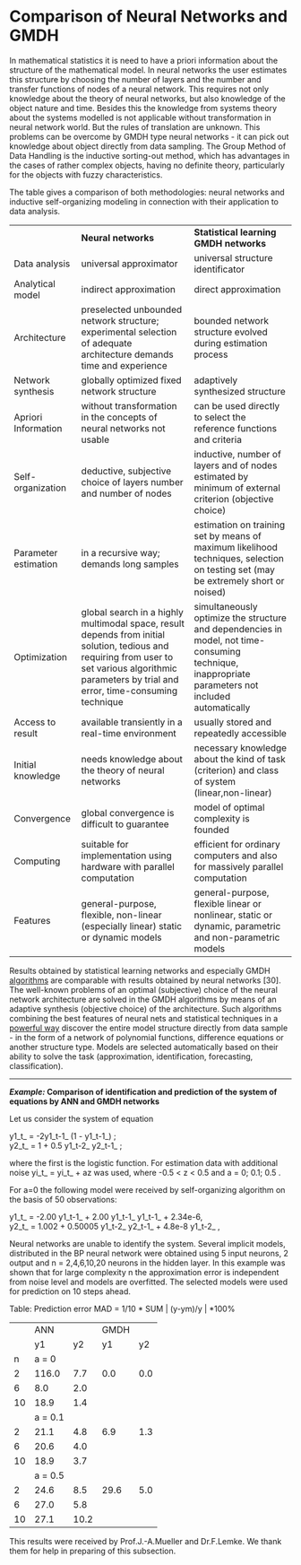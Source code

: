 # Comparison of Neural Networks and GMDH

In mathematical statistics it is need to have a priori information about the structure of the mathematical model. In neural networks the user estimates this structure by choosing the number of layers and the number and transfer functions of nodes of a neural network. This requires not only knowledge about the theory of neural networks, but also knowledge of the object nature and time. Besides this the knowledge from systems theory about the systems modelled is not applicable without transformation in neural network world. But the rules of translation are unknown. This problems can be overcome by GMDH type neural networks - it can pick out knowledge about object directly from data sampling. The Group Method of Data Handling is the inductive sorting-out method, which has advantages in the cases of rather complex objects, having no definite theory, particularly for the objects with fuzzy characteristics.

The table gives a comparison of both methodologies: neural networks and inductive self-organizing modeling in connection with their application to data analysis.

|   |   |   |
|---|---|---|
||**Neural networks**|**Statistical learning GMDH networks**|
|Data analysis|universal approximator|universal structure identificator|
|Analytical model|indirect approximation|direct approximation|
|Architecture|preselected unbounded network structure; experimental selection of adequate architecture demands time and experience|bounded network structure evolved during estimation process|
|Network synthesis|globally optimized fixed network structure|adaptively synthesized structure|
|Apriori Information|without transformation in the concepts of neural networks not usable|can be used directly to select the reference functions and criteria|
|Self-organization|deductive, subjective choice of layers number and number of nodes|inductive, number of layers and of nodes estimated by minimum of external criterion (objective choice)|
|Parameter estimation|in a recursive way;  <br>demands long samples|estimation on training set by means of maximum likelihood techniques, selection on testing set (may be extremely short or noised)|
|Optimization|global search in a highly multimodal space, result depends from initial solution, tedious and requiring from user to set various algorithmic parameters by trial and error, time-consuming technique|simultaneously optimize the structure and dependencies in model, not time-consuming technique, inappropriate parameters not included automatically|
|Access to result|available transiently in a real-time environment|usually stored and repeatedly accessible|
|Initial knowledge|needs knowledge about the theory of neural networks|necessary knowledge about the kind of task (criterion) and class of system (linear,non-linear)|
|Convergence|global convergence is difficult to guarantee|model of optimal complexity is founded|
|Computing|suitable for implementation using hardware with parallel computation|efficient for ordinary computers and also for massively parallel computation|
|Features|general-purpose, flexible, non-linear (especially linear) static or dynamic models|general-purpose, flexible linear or nonlinear, static or dynamic, parametric and non-parametric models|

  
Results obtained by statistical learning networks and especially GMDH [algorithms](http://www.gmdh.net/GMDH_alg.htm) are comparable with results obtained by neural networks [30]. The well-known problems of an optimal (subjective) choice of the neural network architecture are solved in the GMDH algorithms by means of an adaptive synthesis (objective choice) of the architecture. Such algorithms combining the best features of neural nets and statistical techniques in a [powerful way](http://www.gmdh.net/GMDH_reg.htm) discover the entire model structure directly from data sample - in the form of a network of polynomial functions, difference equations or another structure type. Models are selected automatically based on their ability to solve the task (approximation, identification, forecasting, classification).

  

---

  

**_Example:_ Comparison of identification and prediction of the system of equations by ANN and GMDH networks**

Let us consider the system of equation

y1_t_ = -2y1_t-1_ (1 - y1_t-1_) ;  
y2_t_ = 1 + 0.5 y1_t-2_ y2_t-1_ ;

where the first is the logistic function. For estimation data with additional noise yi_t_ = yi_t_ + az was used, where -0.5 < z < 0.5 and a = 0; 0.1; 0.5 .

For a=0 the following model were received by self-organizing algorithm on the basis of 50 observations:

y1_t_ = -2.00 y1_t-1_ + 2.00 y1_t-1_ y1_t-1_ + 2.34e-6,  
y2_t_ = 1.002 + 0.50005 y1_t-2_ y2_t-1_ + 4.8e-8 y1_t-2_ ,

Neural networks are unable to identify the system. Several implicit models, distributed in the BP neural network were obtained using 5 input neurons, 2 output and n = 2,4,6,10,20 neurons in the hidden layer. In this example was shown that for large complexity n the approximation error is independent from noise level and models are overfitted. The selected models were used for prediction on 10 steps ahead.

Table: Prediction error MAD = 1/10 * SUM | (y-ym)/y | *100%  

|   |   |   |   |   |
|---|---|---|---|---|
||ANN|   |GMDH|   |
||y1|y2|y1|y2|
|n|a = 0|   |   |   |
|2|116.0|7.7|0.0|0.0|
|6|8.0|2.0|||
|10|18.9|1.4|||
||a = 0.1|   |   |   |
|2|21.1|4.8|6.9|1.3|
|6|20.6|4.0|||
|10|18.9|3.7|||
||a = 0.5|   |   |   |
|2|24.6|8.5|29.6|5.0|
|6|27.0|5.8|||
|10|27.1|10.2|||

  
This results were received by Prof.J.-A.Mueller and Dr.F.Lemke. We thank them for help in preparing of this subsection.